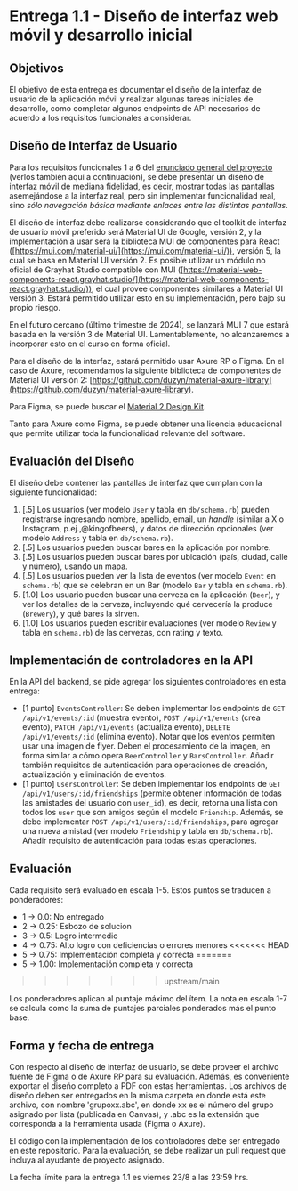 # Entrega 1.1 - Diseño de interfaz web móvil y desarrollo inicial

## Objetivos

El objetivo de esta entrega es documentar el diseño de la interfaz de usuario de la aplicación móvil y realizar algunas tareas iniciales de desarrollo, como completar algunos endpoints de API necesarios de acuerdo a los requisitos funcionales a considerar.

## Diseño de Interfaz de Usuario

Para los requisitos funcionales 1 a 6 del [enunciado general del proyecto](../../README.md) (verlos también aquí a continuación), se debe presentar un diseño de interfaz móvil de mediana fidelidad, es decir, mostrar todas las pantallas asemejándose a la interfaz real, pero sin implementar funcionalidad real, sino _sólo navegación básica mediante enlaces entre las distintas pantallas_.

El diseño de interfaz debe realizarse considerando que el toolkit de interfaz de usuario móvil preferido será Material UI de Google, versión 2, y la implementación a usar será la biblioteca MUI de componentes para React ([https://mui.com/material-ui/](https://mui.com/material-ui/)), versión 5, la cual se basa en Material UI versión 2. Es posible utilizar un módulo no oficial de Grayhat Studio compatible con MUI ([https://material-web-components-react.grayhat.studio/](https://material-web-components-react.grayhat.studio/)), el cual provee componentes similares a Material UI versión 3. Estará permitido utilizar esto en su implementación, pero bajo su propio riesgo.

En el futuro cercano (último trimestre de 2024), se lanzará MUI 7 que estará basada en la versión 3 de Material UI. Lamentablemente, no alcanzaremos a incorporar esto en el curso en forma oficial.

Para el diseño de la interfaz, estará permitido usar Axure RP o Figma. En el caso de Axure, recomendamos la siguiente biblioteca de componentes de Material UI versión 2: [https://github.com/duzyn/material-axure-library](https://github.com/duzyn/material-axure-library).

Para Figma, se puede buscar el [Material 2 Design Kit](https://www.figma.com/community/file/778763161265841481).

Tanto para Axure como Figma, se puede obtener una licencia educacional que permite utilizar toda la funcionalidad relevante del software.

## Evaluación del Diseño

El diseño debe contener las pantallas de interfaz que cumplan con la siguiente funcionalidad:

1. [.5] Los usuarios (ver modelo `User` y tabla en `db/schema.rb`) pueden registrarse ingresando nombre, apellido, email, un _handle_ (similar a X o Instagram, p.ej.,@kingofbeers), y datos de dirección opcionales (ver modelo `Address` y tabla en `db/schema.rb`).
2. [.5] Los usuarios pueden buscar bares en la aplicación por nombre.
3. [.5] Los usuarios pueden buscar bares por ubicación (país, ciudad, calle y número), usando un mapa.
4. [.5] Los usuarios pueden ver la lista de eventos (ver modelo `Event` en `schema.rb`) que se celebran en un Bar (modelo `Bar` y tabla en `schema.rb`).
5. [1.0] Los usuario pueden buscar una cerveza en la aplicación (`Beer`), y ver los detalles de la cerveza, incluyendo qué cervecería la produce (`Brewery`), y qué bares la sirven.
6. [1.0] Los usuarios pueden escribir evaluaciones (ver modelo `Review` y tabla en `schema.rb`) de las cervezas, con rating y texto.

## Implementación de controladores en la API

En la API del backend, se pide agregar los siguientes controladores en esta entrega:

* [1 punto] `EventsController`: Se deben implementar los endpoints de `GET /api/v1/events/:id` (muestra evento), `POST /api/v1/events` (crea evento), `PATCH /api/v1/events` (actualiza evento), `DELETE /api/v1/events/:id` (elimina evento). Notar que los eventos permiten usar una imagen de flyer. Deben el procesamiento de la imagen, en forma similar a cómo opera `BeerController` y `BarsController`. Añadir también requisitos de autenticación para operaciones de creación, actualización y eliminación de eventos.
* [1 punto] `UsersController`: Se deben implementar los endpoints de `GET /api/v1/users/:id/friendships` (permite obtener información de todas las amistades del usuario con `user_id`), es decir, retorna una lista con todos los `user` que son amigos según el modelo `Frienship`. Además, se debe implementar `POST /api/v1/users/:id/friendships`, para agregar una nueva amistad (ver modelo `Friendship` y tabla en `db/schema.rb`). Añadir requisito de autenticación para todas estas operaciones.

## Evaluación

Cada requisito será evaluado en escala 1-5. Estos puntos se traducen a ponderadores:

* 1 -> 0.0: No entregado
* 2 -> 0.25: Esbozo de solucion
* 3 -> 0.5: Logro intermedio
* 4 -> 0.75: Alto logro con deficiencias o errores menores
<<<<<<< HEAD
* 5 -> 0.75: Implementación completa y correcta
=======
* 5 -> 1.00: Implementación completa y correcta
>>>>>>> upstream/main

Los ponderadores aplican al puntaje máximo del ítem. La nota en escala 1-7 se calcula como la suma de puntajes parciales ponderados más el punto base.

## Forma y fecha de entrega

Con respecto al diseño de interfaz de usuario, se debe proveer el archivo fuente de Figma o de Axure RP para su evaluación. Además, es conveniente exportar el diseño completo a PDF con estas herramientas. Los archivos de diseño deben ser entregados en la misma carpeta en donde está este archivo, con nombre 'grupoxx.abc', en donde xx es el número del grupo asignado por lista (publicada en Canvas), y .abc es la extensión que corresponda a la herramienta usada (Figma o Axure). 

El código con la implementación de los controladores debe ser entregado en este repositorio. Para la evaluación, se debe realizar un pull request que incluya al ayudante de proyecto asignado.

La fecha límite para la entrega 1.1 es viernes 23/8 a las 23:59 hrs.